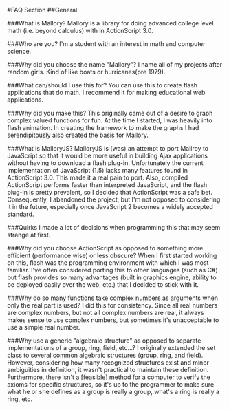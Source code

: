 #FAQ Section
##General

###What is Mallory?
Mallory is a library for doing advanced college level math (i.e. beyond calculus) with in ActionScript 3.0.

###Who are you?
I'm a student with an interest in math and computer science.

###Why did you choose the name "Mallory"?
I name all of my projects after random girls. Kind of like boats or hurricanes(pre 1979).

###What can/should I use this for?
You can use this to create flash applications that do math. I recommend it for making educational web applications.

###Why did you make this?
This originally came out of a desire to graph complex valued functions for fun. At the time I started, I was heavily into flash animation. In creating the framework to make the graphs I had serendipitously also created the basis for Mallory.

###What is MalloryJS?
MalloryJS is (was) an attempt to port Mallroy to JavaScript so that it would be more useful in building Ajax applications without having to download a flash plug-in. Unfortunately the current implementation of JavaScript (1.5) lacks many features found in ActionScript 3.0. This made it a real pain to port. Also, compiled ActionScript performs faster than interpreted JavaScript, and the flash plug-in is pretty prevalent, so I decided that ActionScript was a safe bet. Consequently, I abandoned the project, but I'm not opposed to considering it in the future, especially once JavaScript 2 becomes a widely accepted standard.

###Quirks
I made a lot of decisions when programming this that may seem strange at first.

###Why did you choose ActionScript as opposed to something more efficient (performance wise) or less obscure?
When I first started working on this, flash was the programming environment with which I was most familiar. I've often considered porting this to other languages (such as C#) but flash provides so many advantages (built in graphics engine, ability to be deployed easily over the web, etc.) that I decided to stick with it.

###Why do so many functions take complex numbers as arguments when only the real part is used?
I did this for consistency. Since all real numbers are complex numbers, but not all complex numbers are real, it always makes sense to use complex numbers, but sometimes it's unacceptable to use a simple real number.

###Why use a generic "algebraic structure" as opposed to separate implementations of a group, ring, field, etc...?
I originally extended the set class to several common algebraic structures (group, ring, and field). However, considering how many recognized structures exist and minor ambiguities in definition, it wasn't practical to maintain these definition. Furthermore, there isn't a [feasible] method for a computer to verify the axioms for specific structures, so it's up to the programmer to make sure what he or she defines as a group is really a group, what's a ring is really a ring, etc.

